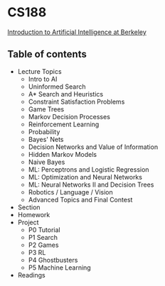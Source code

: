 # CS188

[Introduction to Artificial Intelligence at Berkeley](https://inst.eecs.berkeley.edu/~cs188/fa18/index.html)

## Table of contents

- Lecture Topics
  - Intro to AI
  - Uninformed Search
  - A\* Search and Heuristics
  - Constraint Satisfaction Problems
  - Game Trees
  - Markov Decision Processes
  - Reinforcement Learning
  - Probability
  - Bayes' Nets
  - Decision Networks and Value of Information
  - Hidden Markov Models
  - Naive Bayes
  - ML: Perceptrons and Logistic Regression 
  - ML: Optimization and Neural Networks 
  - ML: Neural Networks II and Decision Trees
  - Robotics / Language / Vision
  - Advanced Topics and Final Contest 
- Section
- Homework
- Project
  - P0 Tutorial
  - P1 Search      
  - P2 Games
  - P3 RL
  - P4 Ghostbusters
  - P5 Machine Learning
- Readings

